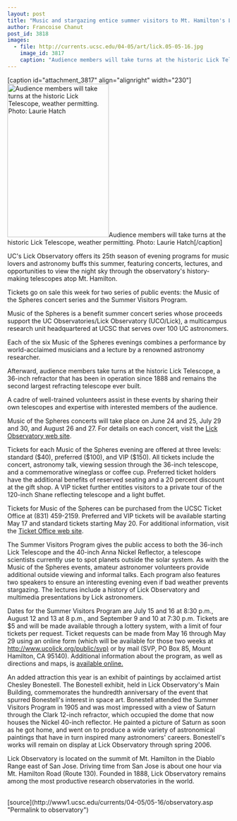 ```yaml
---
layout: post
title: "Music and stargazing entice summer visitors to Mt. Hamilton's Lick Observatory"
author: Francoise Chanut
post_id: 3818
images:
  - file: http://currents.ucsc.edu/04-05/art/lick.05-05-16.jpg
    image_id: 3817
    caption: "Audience members will take turns at the historic Lick Telescope, weather permitting. Photo: Laurie Hatch"
---
```


[caption id="attachment_3817" align="alignright" width="230"]<a href="http://localhost/mysite/wp-content/uploads/2005/05/lick.05-05-16.jpg"><img class="size-full wp-image-3817" src="http://localhost/mysite/wp-content/uploads/2005/05/lick.05-05-16.jpg" alt="Audience members will take turns at the historic Lick Telescope, weather permitting. Photo: Laurie Hatch" width="230" height="347" /></a>Audience members will take turns at the historic Lick Telescope, weather permitting. Photo: Laurie Hatch[/caption]
<a name="content" id="content"></a>
<p>
  UC's Lick Observatory offers its 25th season of evening programs for music lovers and astronomy buffs this summer, featuring concerts, lectures, and opportunities to view the night sky through the observatory's history-making telescopes atop Mt. Hamilton.
</p>
<p>
  Tickets go on sale this week for two series of public events: the Music of the Spheres concert series and the Summer Visitors Program.<br>
</p>
<p>
  Music of the Spheres is a benefit summer concert series whose proceeds support the UC Observatories/Lick Observatory (UCO/Lick), a multicampus research unit headquartered at UCSC that serves over 100 UC astronomers.
</p>
<p>
  Each of the six Music of the Spheres evenings combines a performance by world-acclaimed musicians and a lecture by a renowned astronomy researcher.
</p>
<p>
  Afterward, audience members take turns at the historic Lick Telescope, a 36-inch refractor that has been in operation since 1888 and remains the second largest refracting telescope ever built.
</p>
<p>
  A cadre of well-trained volunteers assist in these events by sharing their own telescopes and expertise with interested members of the audience.<br>
</p>
<p>
  Music of the Spheres concerts will take place on June 24 and 25, July 29 and 30, and August 26 and 27. For details on each concert, visit the <a href="http://www.ucolick.org/public/music.html">Lick Observatory web site</a>.<br>
</p>
<p>
  Tickets for each Music of the Spheres evening are offered at three levels: standard ($40), preferred ($100), and VIP ($150). All tickets include the concert, astronomy talk, viewing session through the 36-inch telescope, and a commemorative wineglass or coffee cup. Preferred ticket holders have the additional benefits of reserved seating and a 20 percent discount at the gift shop. A VIP ticket further entitles visitors to a private tour of the 120-inch Shane reflecting telescope and a light buffet.<br>
</p>
<p>
  Tickets for Music of the Spheres can be purchased from the UCSC Ticket Office at (831) 459-2159. Preferred and VIP tickets will be available starting May 17 and standard tickets starting May 20. For additional information, visit the <a href="http://events.ucsc.edu/tickets">Ticket Office web site</a>.<br>
</p>
<p>
  The Summer Visitors Program gives the public access to both the 36-inch Lick Telescope and the 40-inch Anna Nickel Reflector, a telescope scientists currently use to spot planets outside the solar system. As with the Music of the Spheres events, amateur astronomer volunteers provide additional outside viewing and informal talks. Each program also features two speakers to ensure an interesting evening even if bad weather prevents stargazing. The lectures include a history of Lick Observatory and multimedia presentations by Lick astronomers.<br>
</p>
<p>
  Dates for the Summer Visitors Program are July 15 and 16 at 8:30 p.m., August 12 and 13 at 8 p.m., and September 9 and 10 at 7:30 p.m. Tickets are $5 and will be made available through a lottery system, with a limit of four tickets per request. Ticket requests can be made from May 16 through May 29 using an online form (which will be available for those two weeks at <a href="http://www.ucolick.org/public/svp">http://www.ucolick.org/public/svp)</a> or by mail (SVP, PO Box 85, Mount Hamilton, CA 95140). Additional information about the program, as well as directions and maps, is <a href="http://www.ucolick.org/public/sumvispro.html">available online.</a><br>
</p>
<p>
  An added attraction this year is an exhibit of paintings by acclaimed artist Chesley Bonestell. The Bonestell exhibit, held in Lick Observatory's Main Building, commemorates the hundredth anniversary of the event that spurred Bonestell's interest in space art. Bonestell attended the Summer Visitors Program in 1905 and was most impressed with a view of Saturn through the Clark 12-inch refractor, which occupied the dome that now houses the Nickel 40-inch reflector. He painted a picture of Saturn as soon as he got home, and went on to produce a wide variety of astronomical paintings that have in turn inspired many astronomers' careers. Bonestell's works will remain on display at Lick Observatory through spring 2006.<br>
</p>
<p>
  Lick Observatory is located on the summit of Mt. Hamilton in the Diablo Range east of San Jose. Driving time from San Jose is about one hour via Mt. Hamilton Road (Route 130). Founded in 1888, Lick Observatory remains among the most productive research observatories in the world.<br>
  <br>
</p>
[source](http://www1.ucsc.edu/currents/04-05/05-16/observatory.asp "Permalink to observatory")
